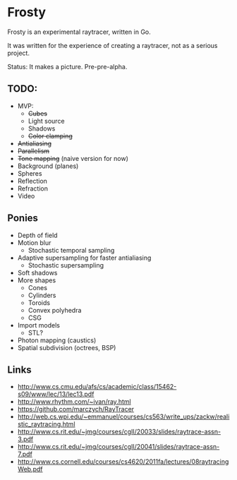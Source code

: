 # Frosty

Frosty is an experimental raytracer, written in Go.

It was written for the experience of creating a raytracer, not as a serious project.

Status: It makes a picture. Pre-pre-alpha.

## TODO:

- MVP:
  - ~~Cubes~~
  - Light source
  - Shadows
  - ~~Color clamping~~
- ~~Antialiasing~~
- ~~Parallelism~~
- ~~Tone mapping~~ (naive version for now)
- Background (planes)
- Spheres
- Reflection
- Refraction
- Video

## Ponies

- Depth of field
- Motion blur
  - Stochastic temporal sampling
- Adaptive supersampling for faster antialiasing
  - Stochastic supersampling
- Soft shadows
- More shapes
  - Cones
  - Cylinders
  - Toroids
  - Convex polyhedra
  - CSG
- Import models
  - STL?
- Photon mapping (caustics)
- Spatial subdivision (octrees, BSP)

## Links

* http://www.cs.cmu.edu/afs/cs/academic/class/15462-s09/www/lec/13/lec13.pdf
* http://www.rhythm.com/~ivan/ray.html
* https://github.com/marczych/RayTracer
* http://web.cs.wpi.edu/~emmanuel/courses/cs563/write_ups/zackw/realistic_raytracing.html
* http://www.cs.rit.edu/~jmg/courses/cgII/20033/slides/raytrace-assn-3.pdf
* http://www.cs.rit.edu/~jmg/courses/cgII/20041/slides/raytrace-assn-7.pdf
* http://www.cs.cornell.edu/courses/cs4620/2011fa/lectures/08raytracingWeb.pdf
